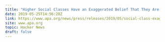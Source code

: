 ```yaml
---
title: "Higher Social Classes Have an Exaggerated Belief That They Are More Capable"
date: 2019-05-25T14:56:28Z
link: https://www.apa.org/news/press/releases/2019/05/social-class-exaggerated-belief?utm_medium=RSS&utm_source=hune
site: www.apa.org
topic: Hacker News
draft: false
---
```

